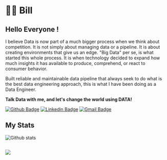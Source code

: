 # :man_technologist: Bill

## Hello Everyone !

I believe Data is now part of a much bigger process when we think about competition. It is not simply about managing data or a
pipeline. It is about creating environments that give us an edge. "Big Data" per se, is what started this whole process. It is
when technology decided to expand how much insights it has available to produce, comprehend, or react to consumer behavior.

Built reliable and maintainable data pipeline that always seek to do what is the best data engineering approach, this is what I have been doing as a Data Engineer.

**Talk Data with me, and let's change the world using DATA!**

[![Github Badge](https://img.shields.io/badge/-Github-000?style=flat-square&logo=Github&logoColor=white&link=https://github.com/whrocha)](https://github.com/whrocha)
[![Linkedin Badge](https://img.shields.io/badge/-LinkedIn-blue?style=flat-square&logo=Linkedin&logoColor=white&link=https://www.linkedin.com/in/whrocha/)](https://www.linkedin.com/in/whrocha89/)
[![Gmail Badge](https://img.shields.io/badge/-Gmail-c14438?style=flat-square&logo=Gmail&logoColor=white&link=mailto:willian.barbosarocha@gmail.com)](mailto:willian.barbosarocha@gmail.com)


## My Stats

![Github stats](https://github-readme-stats.vercel.app/api?username=whrocha&show_icons=true&hide_border=true)

![](https://komarev.com/ghpvc/?username=whrocha&color=blue&style=flat)
---
